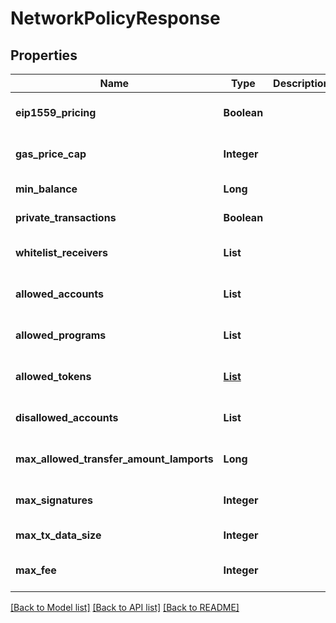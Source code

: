 # NetworkPolicyResponse
## Properties

| Name | Type | Description | Notes |
|------------ | ------------- | ------------- | -------------|
| **eip1559\_pricing** | **Boolean** |  | [optional] [default to null] |
| **gas\_price\_cap** | **Integer** |  | [optional] [default to null] |
| **min\_balance** | **Long** |  | [default to null] |
| **private\_transactions** | **Boolean** |  | [default to null] |
| **whitelist\_receivers** | **List** |  | [optional] [default to null] |
| **allowed\_accounts** | **List** |  | [optional] [default to null] |
| **allowed\_programs** | **List** |  | [optional] [default to null] |
| **allowed\_tokens** | [**List**](SolanaAllowedTokensPolicy.md) |  | [optional] [default to null] |
| **disallowed\_accounts** | **List** |  | [optional] [default to null] |
| **max\_allowed\_transfer\_amount\_lamports** | **Long** |  | [optional] [default to null] |
| **max\_signatures** | **Integer** |  | [optional] [default to null] |
| **max\_tx\_data\_size** | **Integer** |  | [default to null] |
| **max\_fee** | **Integer** |  | [optional] [default to null] |

[[Back to Model list]](../README.md#documentation-for-models) [[Back to API list]](../README.md#documentation-for-api-endpoints) [[Back to README]](../README.md)

